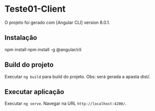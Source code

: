 # Teste01-Client

O projeto foi gerado com [Angular CLI] version 8.0.1.

## Instalação

npm install
npm install -g @angular/cli

## Build do projeto

Executar `ng build` para build do projeto. Obs: será gerada a apasta dist/.

## Executar aplicação

Executar `ng serve`. Navegar na URL `http://localhost:4200/`.
